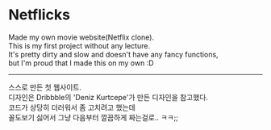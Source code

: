 # Netflicks
Made my own movie website(Netflix clone).  
This is my first project without any lecture.  
It's pretty dirty and slow and doesn't have any fancy functions,  
but I'm proud that I made this on my own :D  

---
스스로 만든 첫 웹사이트.  
디자인은 Dribbble의 'Deniz Kurtcepe'가 만든 디자인을 참고했다.  
코드가 상당히 더러워서 좀 고치려고 했는데  
꼴도보기 싫어서 그냥 다음부터 깔끔하게 짜는걸로.. ㅋㅋ;;  

